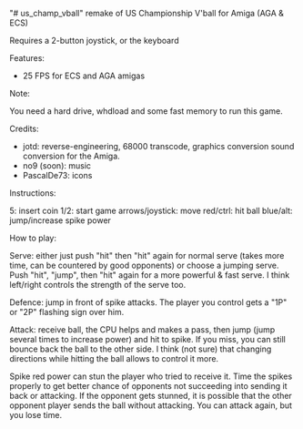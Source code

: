 "# us_champ_vball" 
remake of US Championship V'ball for Amiga (AGA & ECS)

Requires a 2-button joystick, or the keyboard

Features:

- 25 FPS for ECS and AGA amigas

Note:

You need a hard drive, whdload and some fast memory to run this game.

Credits:

- jotd: reverse-engineering, 68000 transcode, graphics conversion
  sound conversion for the Amiga.
- no9 (soon): music
- PascalDe73: icons

Instructions:

5: insert coin
1/2: start game
arrows/joystick: move
red/ctrl: hit ball
blue/alt: jump/increase spike power

How to play:

Serve: either just push "hit" then "hit" again for normal serve (takes more time, can be countered by good opponents)
or choose a jumping serve. Push "hit", "jump", then "hit" again for a more powerful & fast serve. I think left/right
controls the strength of the serve too.

Defence: jump in front of spike attacks. The player you control gets a "1P" or "2P" flashing sign over him.

Attack: receive ball, the CPU helps and makes a pass, then jump (jump several times to increase power) and hit to spike.
If you miss, you can still bounce back the ball to the other side. I think (not sure) that changing directions while
hitting the ball allows to control it more.

Spike red power can stun the player who tried to receive it. Time the spikes properly to get better chance of opponents not
succeeding into sending it back or attacking. If the opponent gets stunned, it is possible that the other opponent player
sends the ball without attacking. You can attack again, but you lose time.